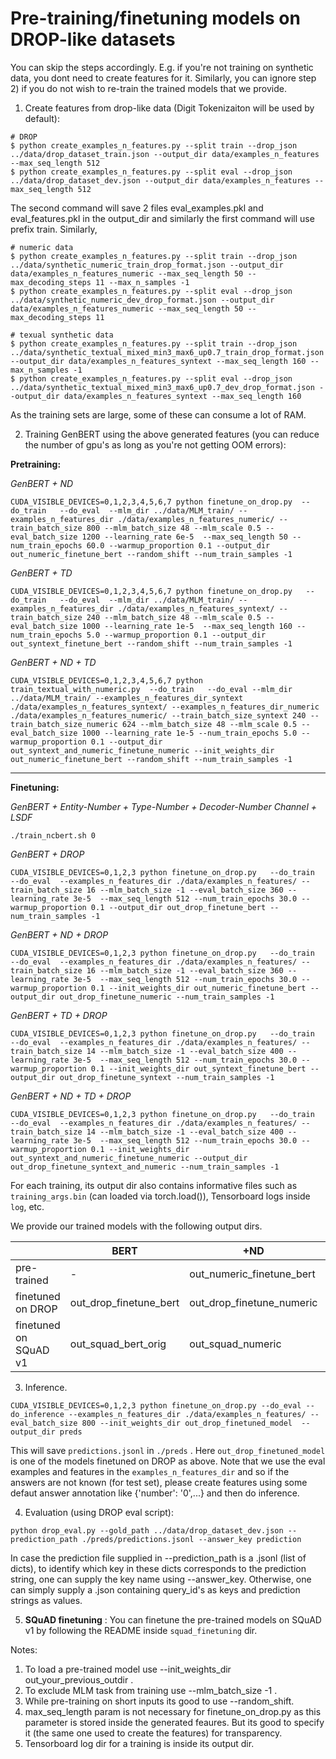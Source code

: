 # Pre-training/finetuning models on DROP-like datasets

You can skip the steps accordingly. E.g. if you're not training on synthetic data, you dont need to create features for it. Similarly, you can ignore step 2) if you do not wish to re-train the trained models that we provide.

1) Create features from drop-like data (Digit Tokenizaiton will be used by default):
```
# DROP
$ python create_examples_n_features.py --split train --drop_json ../data/drop_dataset_train.json --output_dir data/examples_n_features --max_seq_length 512
$ python create_examples_n_features.py --split eval --drop_json ../data/drop_dataset_dev.json --output_dir data/examples_n_features --max_seq_length 512
```
The second command will save 2 files eval_examples.pkl and eval_features.pkl in the output_dir and similarly the first command will use prefix train. Similarly, 
```
# numeric data
$ python create_examples_n_features.py --split train --drop_json ../data/synthetic_numeric_train_drop_format.json --output_dir data/examples_n_features_numeric --max_seq_length 50 --max_decoding_steps 11 --max_n_samples -1
$ python create_examples_n_features.py --split eval --drop_json ../data/synthetic_numeric_dev_drop_format.json --output_dir data/examples_n_features_numeric --max_seq_length 50 --max_decoding_steps 11

# texual synthetic data
$ python create_examples_n_features.py --split train --drop_json ../data/synthetic_textual_mixed_min3_max6_up0.7_train_drop_format.json --output_dir data/examples_n_features_syntext --max_seq_length 160 --max_n_samples -1
$ python create_examples_n_features.py --split eval --drop_json ../data/synthetic_textual_mixed_min3_max6_up0.7_dev_drop_format.json --output_dir data/examples_n_features_syntext --max_seq_length 160
```
As the training sets are large, some of these can consume a lot of RAM.


2) Training GenBERT using the above generated features (you can reduce the number of gpu's as long as you're not getting OOM errors):

**Pretraining:**  

*GenBERT + ND*
```
CUDA_VISIBLE_DEVICES=0,1,2,3,4,5,6,7 python finetune_on_drop.py  --do_train   --do_eval  --mlm_dir ../data/MLM_train/ --examples_n_features_dir ./data/examples_n_features_numeric/ --train_batch_size 800 --mlm_batch_size 48 --mlm_scale 0.5 --eval_batch_size 1200 --learning_rate 6e-5  --max_seq_length 50 --num_train_epochs 60.0 --warmup_proportion 0.1 --output_dir out_numeric_finetune_bert --random_shift --num_train_samples -1
```

*GenBERT + TD*
```
CUDA_VISIBLE_DEVICES=0,1,2,3,4,5,6,7 python finetune_on_drop.py   --do_train   --do_eval  --mlm_dir ../data/MLM_train/ --examples_n_features_dir ./data/examples_n_features_syntext/ --train_batch_size 240 --mlm_batch_size 48 --mlm_scale 0.5 --eval_batch_size 1000 --learning_rate 1e-5  --max_seq_length 160 --num_train_epochs 5.0 --warmup_proportion 0.1 --output_dir out_syntext_finetune_bert --random_shift --num_train_samples -1
```

*GenBERT + ND + TD*
```
CUDA_VISIBLE_DEVICES=0,1,2,3,4,5,6,7 python train_textual_with_numeric.py  --do_train   --do_eval --mlm_dir ../data/MLM_train/ --examples_n_features_dir_syntext ./data/examples_n_features_syntext/ --examples_n_features_dir_numeric ./data/examples_n_features_numeric/ --train_batch_size_syntext 240 --train_batch_size_numeric 624 --mlm_batch_size 48 --mlm_scale 0.5 --eval_batch_size 1000 --learning_rate 1e-5 --num_train_epochs 5.0 --warmup_proportion 0.1 --output_dir out_syntext_and_numeric_finetune_numeric --init_weights_dir out_numeric_finetune_bert --random_shift --num_train_samples -1
```
---

**Finetuning:** 

*GenBERT + Entity-Number + Type-Number + Decoder-Number Channel + LSDF*
```
./train_ncbert.sh 0
```

*GenBERT + DROP*
```
CUDA_VISIBLE_DEVICES=0,1,2,3 python finetune_on_drop.py   --do_train   --do_eval  --examples_n_features_dir ./data/examples_n_features/ --train_batch_size 16 --mlm_batch_size -1 --eval_batch_size 360 --learning_rate 3e-5  --max_seq_length 512 --num_train_epochs 30.0 --warmup_proportion 0.1 --output_dir out_drop_finetune_bert --num_train_samples -1
```

*GenBERT + ND + DROP*
```
CUDA_VISIBLE_DEVICES=0,1,2,3 python finetune_on_drop.py   --do_train   --do_eval  --examples_n_features_dir ./data/examples_n_features/ --train_batch_size 16 --mlm_batch_size -1 --eval_batch_size 360 --learning_rate 3e-5  --max_seq_length 512 --num_train_epochs 30.0 --warmup_proportion 0.1 --init_weights_dir out_numeric_finetune_bert --output_dir out_drop_finetune_numeric --num_train_samples -1
```

*GenBERT + TD + DROP*
```
CUDA_VISIBLE_DEVICES=0,1,2,3 python finetune_on_drop.py   --do_train   --do_eval  --examples_n_features_dir ./data/examples_n_features/ --train_batch_size 14 --mlm_batch_size -1 --eval_batch_size 400 --learning_rate 3e-5  --max_seq_length 512 --num_train_epochs 30.0 --warmup_proportion 0.1 --init_weights_dir out_syntext_finetune_bert --output_dir out_drop_finetune_syntext --num_train_samples -1
```

*GenBERT + ND + TD + DROP*
```
CUDA_VISIBLE_DEVICES=0,1,2,3 python finetune_on_drop.py   --do_train   --do_eval  --examples_n_features_dir ./data/examples_n_features/ --train_batch_size 14 --mlm_batch_size -1 --eval_batch_size 400 --learning_rate 3e-5  --max_seq_length 512 --num_train_epochs 30.0 --warmup_proportion 0.1 --init_weights_dir out_syntext_and_numeric_finetune_numeric --output_dir out_drop_finetune_syntext_and_numeric --num_train_samples -1
```
For each training, its output dir also contains informative files such as `training_args.bin` (can loaded via torch.load()), Tensorboard logs inside `log`, etc.


We provide our trained models with the following output dirs.

|                       | BERT                   | +ND                       | +TD                       | +ND+TD                                   | +ND-LM                           | +ND-LM-RS                                 | +ND-LM-DT                           |
|----|----|----|----|----|----|----|----|
| pre-trained           | -                      | out_numeric_finetune_bert | out_syntext_finetune_bert | out_syntext_and_numeric_finetune_numeric | out_no_mlm_numeric_finetune_bert | out_no_mlm_no_shift_numeric_finetune_bert | out_wp_no_mlm_numeric_finetune_bert |
| finetuned on DROP     | out_drop_finetune_bert | out_drop_finetune_numeric | out_drop_finetune_syntext | out_drop_finetune_syntext_and_numeric    | out_drop_finetune_no_mlm_numeric | out_drop_finetune_no_mlm_no_shift_numeric | -                                   |
| finetuned on SQuAD v1 | out_squad_bert_orig    | out_squad_numeric         | out_squad_syntext         | out_squad_syntext_and_numeric            | out_squad_no_mlm_numeric         | -                                         | -                                   |

3) Inference.
```
CUDA_VISIBLE_DEVICES=0,1,2,3 python finetune_on_drop.py --do_eval --do_inference --examples_n_features_dir ./data/examples_n_features/ --eval_batch_size 800 --init_weights_dir out_drop_finetuned_model  --output_dir preds
```
This will save `predictions.jsonl` in `./preds` . Here `out_drop_finetuned_model` is one of the models finetuned on DROP as above.
Note that we use the eval examples and features in the `examples_n_features_dir` and so if the answers are not known (for test set), please create features using some defaut answer annotation like {'number': '0',...} and then do inference.


4) Evaluation (using DROP eval script): 
```
python drop_eval.py --gold_path ../data/drop_dataset_dev.json --prediction_path ./preds/predictions.jsonl --answer_key prediction
```
In case the prediction file supplied in --prediction_path is a .jsonl (list of dicts), to identify which key in these dicts corresponds to the prediction string, one can supply the key name using --answer_key. Otherwise, one can simply supply a .json containing query_id's as keys and prediction strings as values.

5) **SQuAD finetuning** : You can finetune the pre-trained models on SQuAD v1 by following the README inside `squad_finetuning` dir.

Notes:
1) To load a pre-trained model use --init_weights_dir out_your_previous_outdir .  
2) To exclude MLM task from training use --mlm_batch_size -1 .  
3) While pre-training on short inputs its good to use --random_shift.  
4) max_seq_length param is not necessary for finetune_on_drop.py as this parameter is stored inside the generated feaures. But its good to specify it (the same one used to create the features) for transparency.  
5) Tensorboard log dir for a training is inside its output dir.  


